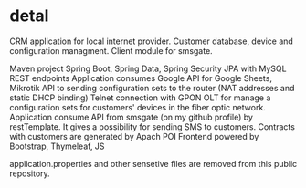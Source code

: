 # detal
CRM application for local internet provider. Customer database, device and configuration managment. Client module for smsgate.

Maven project
Spring Boot, Spring Data, Spring Security
JPA with MySQL
REST endpoints
Application consumes Google API for Google Sheets, Mikrotik API to sending configuration sets to the router (NAT addresses and static DHCP binding) 
Telnet connection with GPON OLT for manage a configuration sets for customers' devices in the fiber optic network.
Application consume API from smsgate (on my github profile) by restTemplate. It gives a possibility for sending SMS to customers.
Contracts with customers are generated by Apach POI
Frontend powered by Bootstrap, Thymeleaf, JS

application.properties and other sensetive files are removed from this public repository.

